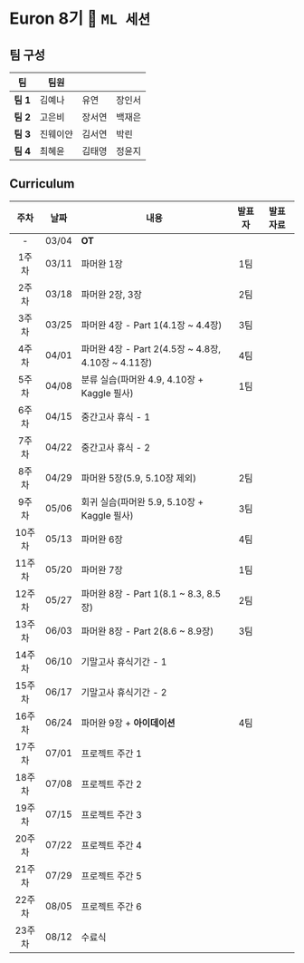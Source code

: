 # Euron 8기 🐣 ```ML 세션```

## 팀 구성

|팀|팀원| | |
|---|---|---|---|
|**팀 1**|김예나|유연|장인서|
|**팀 2**|고은비|장서연|백재은|
|**팀 3**|진웨이얀|김서연|박린|
|**팀 4**|최혜윤|김태영|정윤지|

## Curriculum
|주차|날짜|내용|발표자|발표 자료|
|:-:|:---:|---------------|:---:|:-:|
|-|03/04|**OT**|||
|1주차|03/11|파머완 1장|1팀||
|2주차|03/18|파머완 2장, 3장|2팀||
|3주차|03/25|파머완 4장 - Part 1(4.1장 ~  4.4장)|3팀||
|4주차|04/01|파머완 4장 - Part 2(4.5장 ~ 4.8장, 4.10장 ~ 4.11장)|4팀||
|5주차|04/08|분류 실습(파머완 4.9, 4.10장 + Kaggle 필사)|1팀||
|6주차|04/15|중간고사 휴식 - 1|||
|7주차|04/22|중간고사 휴식 - 2|||
|8주차|04/29|파머완 5장(5.9, 5.10장 제외)|2팀||
|9주차|05/06|회귀 실습(파머완 5.9, 5.10장 + Kaggle 필사)|3팀||
|10주차|05/13|파머완 6장|4팀||
|11주차|05/20|파머완 7장|1팀||
|12주차|05/27|파머완 8장 - Part 1(8.1 ~ 8.3, 8.5장)|2팀||
|13주차|06/03|파머완 8장 - Part 2(8.6 ~ 8.9장)|3팀||
|14주차|06/10|기말고사 휴식기간 - 1|||
|15주차|06/17|기말고사 휴식기간 - 2|||
|16주차|06/24|파머완 9장 + **아이데이션**|4팀||
|17주차|07/01|프로젝트 주간 1|||
|18주차|07/08|프로젝트 주간 2|||
|19주차|07/15|프로젝트 주간 3|||
|20주차|07/22|프로젝트 주간 4|||
|21주차|07/29|프로젝트 주간 5|||
|22주차|08/05|프로젝트 주간 6|||
|23주차|08/12|수료식|||
